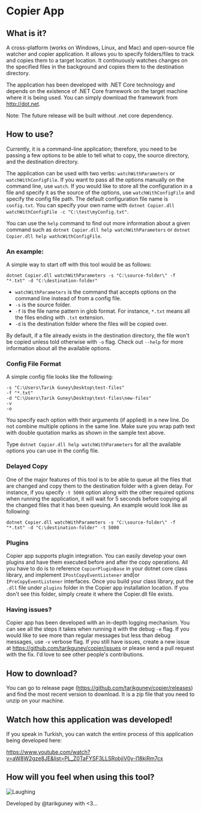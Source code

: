 # Copier App

## What is it?
A cross-platform (works on Windows, Linux, and Mac) and open-source file watcher and copier application. It allows you to specify folders/files to track and copies them to a target location. It continuously watches changes on the specified files in the background and copies them to the destination directory.

The application has been developed with .NET Core technology and depends on the existence of .NET Core framework on the target machine where it is being used. You can simply download the framework from http://dot.net.

Note: The future release will be built without .net core dependency.

## How to use?

Currently, it is a command-line application; therefore, you need to be passing a few options to be able to tell what to copy, the source directory, and the destination directory.

The application can be used with two verbs: `watchWithParameters` or `watchWithConfigFile`. If you want to pass all the options manually on the command line, use `watch`. If you would like to store all the configuration in a file and specify it as the source of the options, use `watchWithConfigFile` and specify the config file path. The default configuration file name is `config.txt`. You can specify your own name with `dotnet Copier.dll watchWithConfigFile -c "C:\test\myConfig.txt"`. 

You can use the `help` command to find out more information about a given command such as `dotnet Copier.dll help watchWithParameters` or `dotnet Copier.dll help wathcWithConfigFile`.

### An example:
A simple way to start off with this tool would be as follows:

```
dotnet Copier.dll watchWithParameters -s "C:\source-folder\" -f "*.txt" -d "C:\destination-folder"
```
- `watchWithParameters` is the command that accepts options on the command line instead of from a config file.
- `-s` is the source folder.
- `-f` is the file name pattern in glob format. For instance, `*.txt` means all the files ending with `.txt` extension. 
- `-d` is the destination folder where the files will be copied over.

By default, if a file already exists in the destination directory, the file won't be copied unless told otherwise with `-o` flag. Check out `--help` for more information about all the available options.

### Config File Format
A simple config file looks like the following:

```
-s "C:\Users\Tarik Guney\Desktop\test-files"
-f "*.txt"
-d "C:\Users\Tarik Guney\Desktop\test-files\new-files"
-v
-o
```

You specify each option with their arguments (if applied) in a new line. Do not combine multiple options in the same line. Make sure you wrap path text with double quotation marks as shown in the sample text above.

Type `dotnet Copier.dll help watchWithParameters` for all the available options you can use in the config file.

### Delayed Copy
One of the major features of this tool is to be able to queue all the files that are changed and copy them to the destination folder with a given delay. For instance, if you specify `-t 5000` option along with the other required options when running the application, it will wait for 5 seconds before copying all the changed files that it has been queuing. An example would look like as following:

```
dotnet Copier.dll watchWithParameters -s "C:\source-folder\" -f "*.txt" -d "C:\destination-folder" -t 5000
```

### Plugins

Copier app supports plugin integration. You can easily develop your own plugins and have them executed before and after the copy operations. All you have to do is to reference `CopierPluginBase` in your dotnet core class library, and implement `IPostCopyEventListener` and|or `IPreCopyEventListener` interfaces. Once you build your class library, put the `.dll` file under `plugins` folder in the Copier app installation location. If you don't see this folder, simply create it where the Copier.dll file exists.

### Having issues?

Copier app has been developed with an in-depth logging mechanism. You can see all the steps it takes when running it with the debug `-e` flag. If you would like to see more than regular messages but less than debug messages, use `-v` verbose flag. If you still have issues, create a new issue at https://github.com/tarikguney/copier/issues or please send a pull request with the fix. I'd love to see other people's contributions.


## How to download?

You can go to release page (https://github.com/tarikguney/copier/releases) and find the most recent version to download. It is a zip file that you need to unzip on your machine. 

## Watch how this application was developed!

If you speak in Turkish, you can watch the entire process of this application being developed here:

https://www.youtube.com/watch?v=aW8W2gze8JE&list=PL_Z0TaFYSF3LLSRobjiV0y-I18kjRm7cx


## How will you feel when using this tool?

![Laughing](https://media.giphy.com/media/l1IYbqyLSloejiLok/giphy.gif)

Developed by @tarikguney with <3...